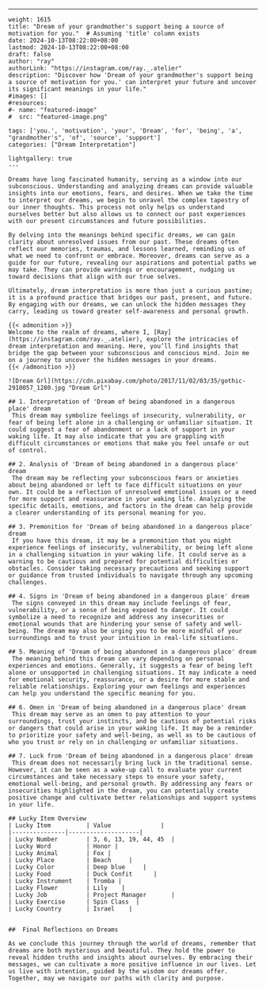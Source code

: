 ---
    weight: 1615
    title: "Dream of your grandmother's support being a source of motivation for you."  # Assuming 'title' column exists
    date: 2024-10-13T08:22:00+08:00
    lastmod: 2024-10-13T08:22:00+08:00
    draft: false
    author: "ray"
    authorLink: "https://instagram.com/ray._.atelier"
    description: "Discover how 'Dream of your grandmother's support being a source of motivation for you.' can interpret your future and uncover its significant meanings in your life."
    #images: []
    #resources:
    #- name: "featured-image"
    #  src: "featured-image.png"
    
    tags: ['you.', 'motivation', 'your', 'Dream', 'for', 'being', 'a', "grandmother's", 'of', 'source', 'support']
    categories: ["Dream Interpretation"]
    
    lightgallery: true
    ---
    
    Dreams have long fascinated humanity, serving as a window into our subconscious. Understanding and analyzing dreams can provide valuable insights into our emotions, fears, and desires. When we take the time to interpret our dreams, we begin to unravel the complex tapestry of our inner thoughts. This process not only helps us understand ourselves better but also allows us to connect our past experiences with our present circumstances and future possibilities.
    
    By delving into the meanings behind specific dreams, we can gain clarity about unresolved issues from our past. These dreams often reflect our memories, traumas, and lessons learned, reminding us of what we need to confront or embrace. Moreover, dreams can serve as a guide for our future, revealing our aspirations and potential paths we may take. They can provide warnings or encouragement, nudging us toward decisions that align with our true selves.
    
    Ultimately, dream interpretation is more than just a curious pastime; it is a profound practice that bridges our past, present, and future. By engaging with our dreams, we can unlock the hidden messages they carry, leading us toward greater self-awareness and personal growth.
    
    {{< admonition >}}
    Welcome to the realm of dreams, where I, [Ray](https://instagram.com/ray._.atelier), explore the intricacies of dream interpretation and meaning. Here, you’ll find insights that bridge the gap between your subconscious and conscious mind. Join me on a journey to uncover the hidden messages in your dreams.
    {{< /admonition >}}
    
    ![Dream Grl](https://cdn.pixabay.com/photo/2017/11/02/03/35/gothic-2910057_1280.jpg "Dream Grl")
    
    ## 1. Interpretation of 'Dream of being abandoned in a dangerous place' dream
     This dream may symbolize feelings of insecurity, vulnerability, or fear of being left alone in a challenging or unfamiliar situation. It could suggest a fear of abandonment or a lack of support in your waking life. It may also indicate that you are grappling with difficult circumstances or emotions that make you feel unsafe or out of control.
    
    ## 2. Analysis of 'Dream of being abandoned in a dangerous place' dream
     The dream may be reflecting your subconscious fears or anxieties about being abandoned or left to face difficult situations on your own. It could be a reflection of unresolved emotional issues or a need for more support and reassurance in your waking life. Analyzing the specific details, emotions, and factors in the dream can help provide a clearer understanding of its personal meaning for you.
    
    ## 3. Premonition for 'Dream of being abandoned in a dangerous place' dream
     If you have this dream, it may be a premonition that you might experience feelings of insecurity, vulnerability, or being left alone in a challenging situation in your waking life. It could serve as a warning to be cautious and prepared for potential difficulties or obstacles. Consider taking necessary precautions and seeking support or guidance from trusted individuals to navigate through any upcoming challenges.
    
    ## 4. Signs in 'Dream of being abandoned in a dangerous place' dream
     The signs conveyed in this dream may include feelings of fear, vulnerability, or a sense of being exposed to danger. It could symbolize a need to recognize and address any insecurities or emotional wounds that are hindering your sense of safety and well-being. The dream may also be urging you to be more mindful of your surroundings and to trust your intuition in real-life situations.
    
    ## 5. Meaning of 'Dream of being abandoned in a dangerous place' dream
     The meaning behind this dream can vary depending on personal experiences and emotions. Generally, it suggests a fear of being left alone or unsupported in challenging situations. It may indicate a need for emotional security, reassurance, or a desire for more stable and reliable relationships. Exploring your own feelings and experiences can help you understand the specific meaning for you.
    
    ## 6. Omen in 'Dream of being abandoned in a dangerous place' dream
     This dream may serve as an omen to pay attention to your surroundings, trust your instincts, and be cautious of potential risks or dangers that could arise in your waking life. It may be a reminder to prioritize your safety and well-being, as well as to be cautious of who you trust or rely on in challenging or unfamiliar situations.
    
    ## 7. Luck from 'Dream of being abandoned in a dangerous place' dream
     This dream does not necessarily bring luck in the traditional sense. However, it can be seen as a wake-up call to evaluate your current circumstances and take necessary steps to ensure your safety, emotional well-being, and personal growth. By addressing any fears or insecurities highlighted in the dream, you can potentially create positive change and cultivate better relationships and support systems in your life.
    
    ## Lucky Item Overview
    | Lucky Item          | Value              |
    |---------------|--------------------|
    | Lucky Number        | 3, 6, 13, 19, 44, 45  |
    | Lucky Word          | Honor |
    | Lucky Animal        | Fox |
    | Lucky Place         | Beach     |
    | Lucky Color         | Deep blue     |
    | Lucky Food          | Duck Confit      |
    | Lucky Instrument    | Tromba |
    | Lucky Flower        | Lily    |
    | Lucky Job           | Project Manager       |
    | Lucky Exercise      | Spin Class  |
    | Lucky Country       | Israel    |
    
    
    ##  Final Reflections on Dreams
    
    As we conclude this journey through the world of dreams, remember that dreams are both mysterious and beautiful. They hold the power to reveal hidden truths and insights about ourselves. By embracing their messages, we can cultivate a more positive influence in our lives. Let us live with intention, guided by the wisdom our dreams offer. Together, may we navigate our paths with clarity and purpose.
    